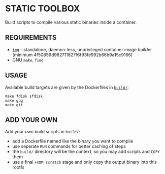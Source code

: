 # STATIC TOOLBOX

Build scripts to compile various static binaries inside a container.

## REQUIREMENTS

* [`img`](https://github.com/genuinetools/img/) - standalone, daemon-less,
  unprivileged container image builder (minimum 4f50859d982711827f6f93fe992b66b9a15c9166)
* GNU `make`, `find`

## USAGE

Available build targets are given by the Dockerfiles in [`build/`](build/):

    make fdisk sfdisk
    make gpg
    make git

## ADD YOUR OWN

Add your own build scripts in `build/`:

- add a Dockerfile named like the binary you want to compile
- use seperate `RUN` commands for better caching of steps
- the `build/` directory will be the context, so you may add scripts and `COPY` them
- use a final `FROM scratch` stage and only copy the output binary into this rootfs
